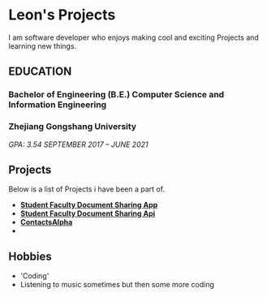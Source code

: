 # Leon's Projects
I am software developer who enjoys making cool and exciting Projects and learning new things. 

## EDUCATION
### Bachelor of Engineering (B.E.) Computer Science and Information Engineering
### Zhejiang Gongshang University
_GPA: 3.54_
_SEPTEMBER 2017 – JUNE 2021_

## Projects
Below is a list of Projects i have been a part of.

- **[Student Faculty Document Sharing App](https://bletomus.github.io/Student_Faculty-Document-Sharing-App/)**
- **[Student Faculty Document Sharing Api](https://bletomus.github.io/Student-Faculty-Document-Sharing-API/)**
- **[ContactsAlpha](https://bletomus.github.io/ContactsAlpha/)**
- 

## Hobbies

- 'Coding' 
- Listening to music sometimes but then some more coding 



